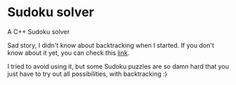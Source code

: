 # Sudoku solver

A C++ Sudoku solver

Sad story, I didn't know about backtracking when I started. If you don't know about it yet, you can check this [link](https://youtu.be/G_UYXzGuqvM).

I tried to avoid using it, but some Sudoku puzzles are so damn hard that you just have to try out all possibilities, with backtracking :)
